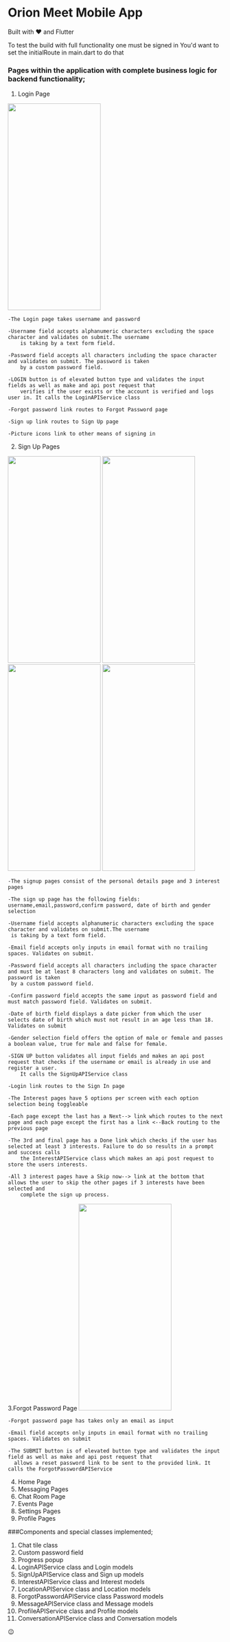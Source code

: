 # Orion Meet Mobile App
Built with ❤️ and Flutter

To test the build with full functionality one must be signed in
You'd want to set the initialRoute in main.dart to do that

### Pages within the application with complete business logic for backend functionality;
  1. Login Page
  <img src="https://user-images.githubusercontent.com/80262558/186311100-b2880f07-2a2c-4949-a808-ca157b29f910.jpg" width="216" height="480">


    -The Login page takes username and password

    -Username field accepts alphanumeric characters excluding the space character and validates on submit.The username
        is taking by a text form field.

    -Password field accepts all characters including the space character and validates on submit. The password is taken
        by a custom password field.

    -LOGIN button is of elevated button type and validates the input fields as well as make and api post request that
        verifies if the user exists or the account is verified and logs user in. It calls the LoginAPIService class

    -Forgot password link routes to Forgot Password page

    -Sign up link routes to Sign Up page

    -Picture icons link to other means of signing in

  2. Sign Up Pages
<p float="left">
  <img src="https://user-images.githubusercontent.com/80262558/186315587-035f9d74-d5af-4ac0-808f-e95cb49f0ebd.jpg" width="216" height="480" />
  <img src="https://user-images.githubusercontent.com/80262558/186313290-8b085912-5aa0-472d-86fc-2d091c2b7c35.jpg" width="216" height="480" /> 
  <img src="https://user-images.githubusercontent.com/80262558/186313320-21385c43-c130-41d4-8851-1e0373cd07d4.jpg" width="216" height="480" />
  <img src="https://user-images.githubusercontent.com/80262558/186313369-c697c452-c73f-4ab1-a359-46ea9aed1500.jpg" width="216" height="480" />
</p>

    -The signup pages consist of the personal details page and 3 interest pages

    -The sign up page has the following fields: username,email,password,confirm password, date of birth and gender selection

    -Username field accepts alphanumeric characters excluding the space character and validates on submit.The username
     is taking by a text form field.

    -Email field accepts only inputs in email format with no trailing spaces. Validates on submit.

    -Password field accepts all characters including the space character and must be at least 8 characters long and validates on submit. The password is taken
     by a custom password field.

    -Confirm password field accepts the same input as password field and must match password field. Validates on submit.

    -Date of birth field displays a date picker from which the user selects date of birth which must not result in an age less than 18. Validates on submit

    -Gender selection field offers the option of male or female and passes a boolean value, true for male and false for female.

    -SIGN UP button validates all input fields and makes an api post request that checks if the username or email is already in use and register a user.
        It calls the SignUpAPIService class

    -Login link routes to the Sign In page

    -The Interest pages have 5 options per screen with each option selection being toggleable

    -Each page except the last has a Next--> link which routes to the next page and each page except the first has a link <--Back routing to the previous page

    -The 3rd and final page has a Done link which checks if the user has selected at least 3 interests. Failure to do so results in a prompt and success calls
        the InterestAPIService class which makes an api post request to store the users interests. 

    -All 3 interest pages have a Skip now--> link at the bottom that allows the user to skip the other pages if 3 interests have been selected and 
        complete the sign up process.

  3.Forgot Password Page
  <img src="https://user-images.githubusercontent.com/80262558/186320691-f76eb2ae-ba2f-4096-a20f-f184ac9f53d8.jpg" width="216" height="480">
  

    -Forgot password page has takes only an email as input

    -Email field accepts only inputs in email format with no trailing spaces. Validates on submit

    -The SUBMIT button is of elevated button type and validates the input field as well as make and api post request that
      allows a reset password link to be sent to the provided link. It calls the ForgotPasswordAPIService
  4. Home Page
  5. Messaging Pages
  6. Chat Room Page
  7. Events Page
  8. Settings Pages
  9. Profile Pages

  

###Components and special classes implemented;
  1. Chat tile class
  2. Custom password field
  3. Progress popup
  4. LoginAPIService class and Login models
  5. SignUpAPIService class and Sign up models
  6. InterestAPIService class and Interest models
  7. LocationAPIService class and Location models
  8. ForgotPasswordAPIService class Password models
  9. MessageAPIService class and Message models
  10. ProfileAPIService class and Profile models
  11. ConversationAPIService class and Conversation models
  
😉
